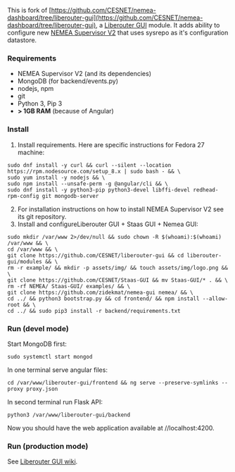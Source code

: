 This is fork of [https://github.com/CESNET/nemea-dashboard/tree/liberouter-gui](https://github.com/CESNET/nemea-dashboard/tree/liberouter-gui), a [Liberouter GUI](https://github.com/CESNET/liberouter-gui) module. It adds ability to configure new [NEMEA Supervisor V2](https://github.com/zidekmat/nemea-supervisor-sysrepo-edition) that uses sysrepo as it's configuration datastore.

### Requirements
 * NEMEA Supervisor V2 (and its dependencies)
 * MongoDB (for backend/events.py)
 * nodejs, npm
 * git
 * Python 3, Pip 3
 * **> 1GB RAM** (because of Angular)


### Install
1) Install requirements. Here are specific instructions for Fedora 27 machine:
```
sudo dnf install -y curl && curl --silent --location https://rpm.nodesource.com/setup_8.x | sudo bash - && \
sudo yum install -y nodejs && \
sudo npm install --unsafe-perm -g @angular/cli && \
sudo dnf install -y python3-pip python3-devel libffi-devel redhead-rpm-config git mongodb-server
```

2) For installation instructions on how to install NEMEA Supervisor V2 see its git repository.
3) Install and configureLiberouter GUI + Staas GUI + Nemea GUI:
```
sudo mkdir /var/www 2>/dev/null && sudo chown -R $(whoami):$(whoami) /var/www && \
cd /var/www && \
git clone https://github.com/CESNET/liberouter-gui && cd liberouter-gui/modules && \
rm -r example/ && mkdir -p assets/img/ && touch assets/img/logo.png && \
git clone https://github.com/CESNET/Staas-GUI && mv Staas-GUI/* . && \
rm -rf NEMEA/ Staas-GUI/ examples/ && \
git clone https://github.com/zidekmat/nemea-gui nemea/ && \
cd ../ && python3 bootstrap.py && cd frontend/ && npm install --allow-root && \
cd ../ && sudo pip3 install -r backend/requirements.txt
```

### Run (devel mode)
Start MongoDB first:
```
sudo systemctl start mongod
```
In one terminal serve angular files:
```
cd /var/www/liberouter-gui/frontend && ng serve --preserve-symlinks --proxy proxy.json
```

In second terminal run Flask API:
```
python3 /var/www/liberouter-gui/backend
```
Now you should have the web application available at //localhost:4200.

### Run (production mode)
See [Liberouter GUI wiki](https://github.com/CESNET/liberouter-gui/wiki/Deploying-LiberouterGUI).